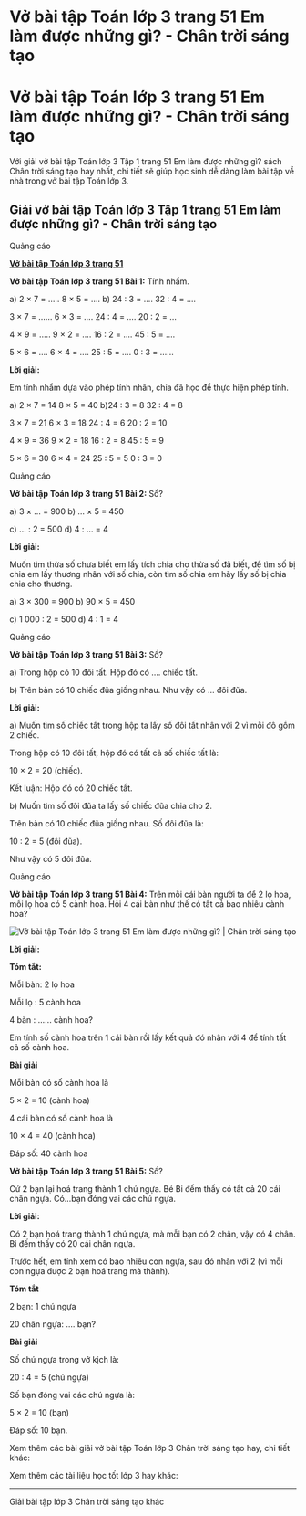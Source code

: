 # Vở bài tập Toán lớp 3 trang 51 Em làm được những gì? - Chân trời sáng tạo

# Vở bài tập Toán lớp 3 trang 51 Em làm được những gì? - Chân trời sáng tạo

Với giải vở bài tập Toán lớp 3 Tập 1 trang 51 Em làm được những gì? sách Chân trời sáng tạo hay nhất, chi tiết sẽ giúp học sinh dễ dàng làm bài tập về nhà trong vở bài tập Toán lớp 3.

## Giải vở bài tập Toán lớp 3 Tập 1 trang 51 Em làm được những gì? - Chân trời sáng tạo

Quảng cáo

[**Vở bài tập Toán lớp 3 trang 51**](https://vietjack.com/vbt-toan-3-ct/vbt-toan-lop-3-trang-51-tap-1.jsp)

**Vở bài tập Toán lớp 3 trang 51 Bài 1:** Tính nhẩm.

a) 2 × 7 = ….. 8 × 5 = …. b) 24 : 3 = …. 32 : 4 = ….

3 × 7 = …… 6 × 3 = …. 24 : 4 = …. 20 : 2 = …

4 × 9 = ….. 9 × 2 = …. 16 : 2 = …. 45 : 5 = ….

5 × 6 = …. 6 × 4 = …. 25 : 5 = …. 0 : 3 = ……

**Lời giải:**

Em tính nhẩm dựa vào phép tính nhân, chia đã học để thực hiện phép tính.

a) 2 × 7 = 14 8 × 5 = 40 b)24 : 3 = 8 32 : 4 = 8

3 × 7 = 21 6 × 3 = 18 24 : 4 = 6 20 : 2 = 10

4 × 9 = 36 9 × 2 = 18 16 : 2 = 8 45 : 5 = 9

5 × 6 = 30 6 × 4 = 24 25 : 5 = 5 0 : 3 = 0

Quảng cáo

**Vở bài tập Toán lớp 3 trang 51 Bài 2:** Số?

a) 3 × … = 900 b) … × 5 = 450

c) … : 2 = 500 d) 4 : … = 4

**Lời giải:**

Muốn tìm thừa số chưa biết em lấy tích chia cho thừa số đã biết, để tìm số bị chia em lấy thương nhân với số chia, còn tìm số chia em hãy lấy số bị chia chia cho thương.

a) 3 × 300 = 900 b) 90 × 5 = 450

c) 1 000 : 2 = 500 d) 4 : 1 = 4

Quảng cáo

**Vở bài tập Toán lớp 3 trang 51 Bài 3:** Số?

a) Trong hộp có 10 đôi tất. Hộp đó có …. chiếc tất.

b) Trên bàn có 10 chiếc đũa giống nhau. Như vậy có … đôi đũa.

**Lời giải:**

a) Muốn tìm số chiếc tất trong hộp ta lấy số đôi tất nhân với 2 vì mỗi đô gồm 2 chiếc. 

Trong hộp có 10 đôi tất, hộp đó có tất cả số chiếc tất là: 

10 × 2 = 20 (chiếc).

Kết luận: Hộp đó có 20 chiếc tất.

b) Muốn tìm số đôi đũa ta lấy số chiếc đũa chia cho 2. 

Trên bàn có 10 chiếc đũa giống nhau. Số đôi đũa là: 

10 : 2 = 5 (đôi đũa).

Như vậy có 5 đôi đũa.

Quảng cáo

**Vở bài tập Toán lớp 3 trang 51 Bài 4:** Trên mỗi cái bàn người ta để 2 lọ hoa, mỗi lọ hoa có 5 cành hoa. Hỏi 4 cái bàn như thế có tất cả bao nhiêu cành hoa?

![Vở bài tập Toán lớp 3 trang 51 Em làm được những gì? | Chân trời sáng tạo](https://vietjack.com/vbt-toan-3-ct/images/em-lam-duoc-nhung-gi.PNG)

**Lời giải:**

**Tóm tắt:**

Mỗi bàn: 2 lọ hoa

Mỗi lọ : 5 cành hoa

4 bàn : ...... cành hoa?

Em tính số cành hoa trên 1 cái bàn rồi lấy kết quả đó nhân với 4 để tính tất cả số cành hoa.

**Bài giải**

Mỗi bàn có số cành hoa là

5 × 2 = 10 (cành hoa)

4 cái bàn có số cành hoa là

10 × 4 = 40 (cành hoa)

Đáp số: 40 cành hoa

**Vở bài tập Toán lớp 3 trang 51 Bài 5:** Số?

Cứ 2 bạn lại hoá trang thành 1 chú ngựa. Bé Bi đếm thấy có tất cả 20 cái chân ngựa. Có…bạn đóng vai các chú ngựa.

**Lời giải:**

Có 2 bạn hoá trang thành 1 chú ngựa, mà mỗi bạn có 2 chân, vậy có 4 chân. Bi đếm thấy có 20 cái chân ngựa. 

Trước hết, em tính xem có bao nhiêu con ngựa, sau đó nhân với 2 (vì mỗi con ngựa được 2 bạn hoá trang mà thành).

**Tóm tắt**

2 bạn: 1 chú ngựa

20 chân ngựa: .... bạn?

**Bài giải**

Số chú ngựa trong vở kịch là:

20 : 4 = 5 (chú ngựa)

Số bạn đóng vai các chú ngựa là:

5 × 2 = 10 (bạn)

Đáp số: 10 bạn.

Xem thêm các bài giải vở bài tập Toán lớp 3 Chân trời sáng tạo hay, chi tiết khác:

Xem thêm các tài liệu học tốt lớp 3 hay khác:

* * *

Giải bài tập lớp 3 Chân trời sáng tạo khác
